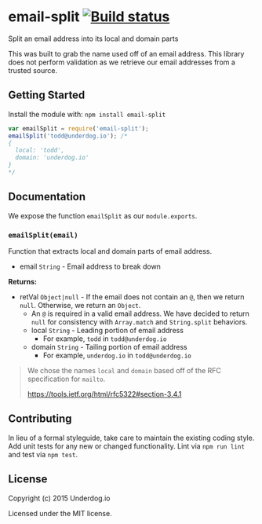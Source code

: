 # email-split [![Build status](https://travis-ci.org/underdogio/email-split.png?branch=master)](https://travis-ci.org/underdogio/email-split)

Split an email address into its local and domain parts

This was built to grab the name used off of an email address. This library does not perform validation as we retrieve our email addresses from a trusted source.

## Getting Started
Install the module with: `npm install email-split`

```js
var emailSplit = require('email-split');
emailSplit('todd@underdog.io'); /*
{
  local: 'todd',
  domain: 'underdog.io'
}
*/
```

## Documentation
We expose the function `emailSplit` as our `module.exports`.

### `emailSplit(email)`
Function that extracts local and domain parts of email address.

- email `String` - Email address to break down

**Returns:**

- retVal `Object|null` - If the email does not contain an `@`, then we return `null`. Otherwise, we return an `Object`.
    - An `@` is required in a valid email address. We have decided to return `null` for consistency with `Array.match` and `String.split` behaviors.
    - local `String` - Leading portion of email address
        - For example, `todd` in `todd@underdog.io`
    - domain `String` - Tailing portion of email address
        - For example, `underdog.io` in `todd@underdog.io`

> We chose the names `local` and `domain` based off of the RFC specification for `mailto`.
>
> https://tools.ietf.org/html/rfc5322#section-3.4.1

## Contributing
In lieu of a formal styleguide, take care to maintain the existing coding style. Add unit tests for any new or changed functionality. Lint via `npm run lint` and test via `npm test`.

## License
Copyright (c) 2015 Underdog.io

Licensed under the MIT license.
